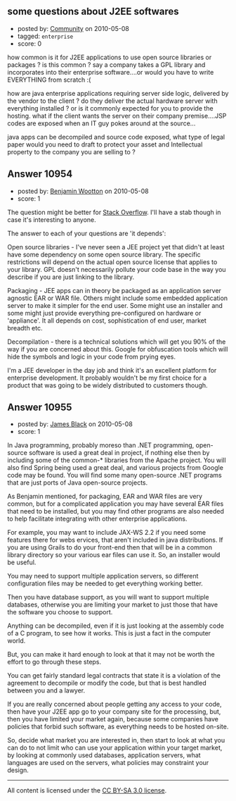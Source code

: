 ## some questions about J2EE softwares

- posted by: [Community](https://stackexchange.com/users/-1/-1-community) on 2010-05-08
- tagged: `enterprise`
- score: 0

how common is it for J2EE applications to use open source libraries or packages ?
is this common ? say a company takes a GPL library and incorporates into their enterprise software....or would you have to write EVERYTHING from scratch :(

how are java enterprise applications requiring server side logic, delivered by the vendor to the client ? do they deliver the actual hardware server with everything installed ? or is it commonly expected for you to provide the hosting. what if the client wants the server on their company premise....JSP codes are exposed when an IT guy pokes around at the source...

java apps can be decompiled and source code exposed, what type of legal paper would you need to draft to protect your asset and Intellectual property to the company you are selling to ?





## Answer 10954

- posted by: [Benjamin Wootton](https://stackexchange.com/users/-1/2094-benjamin-wootton) on 2010-05-08
- score: 1

<p>The question might be better for <a href="http://www.stackoverflow.com" rel="nofollow">Stack Overflow</a>.  I'll have a stab though in case it's interesting to anyone. </p>

<p>The answer to each of your questions are 'it depends':</p>

<p>Open source libraries - I've never seen a JEE project yet that didn't at least have some dependency on some open source library.  The specific restrictions will depend on the actual open source license that applies to your library.  GPL doesn't necessarily pollute your code base in the way you describe if you are just linking to the library.  </p>

<p>Packaging - JEE apps can in theory be packaged as an application server agnostic EAR or WAR file.  Others might include some embedded application server to make it simpler for the end user.  Some might use an installer and some might just provide everything pre-configured on hardware or 'appliance'.  It all depends on cost, sophistication of end user, market breadth etc.</p>

<p>Decompilation - there is a technical solutions which will get you 90% of the way if you are concerned about this.  Google for obfuscation tools which will hide the symbols and logic in your code from prying eyes.  </p>

<p>I'm a JEE developer in the day job and think it's an excellent platform for enterprise development.  It probably wouldn't be my first choice for a product that was going to be widely distributed to customers though.  </p>



## Answer 10955

- posted by: [James Black](https://stackexchange.com/users/-1/1074-james-black) on 2010-05-08
- score: 1

In Java programming, probably moreso than .NET programming, open-source software is used a great deal in project, if nothing else then by including some of the common-* libraries from the Apache project.  You will also find Spring being used a great deal, and various projects from Google code may be found.  You will find some many open-source .NET programs that are just ports of Java open-source projects.

As Benjamin mentioned, for packaging, EAR and WAR files are very common, but for a complicated application you may have several EAR files that need to be installed, but you may find other programs are also needed to help facilitate integrating with other enterprise applications.

For example, you may want to include JAX-WS 2.2 if you need some features there for webs ervices, that aren't included in java distributions.  If you are using Grails to do your front-end then that will be in a common library directory so your various ear files can use it.  So, an installer would be useful.

You may need to support multiple application servers, so different configuration files may be needed to get everything working better.

Then you have database support, as you will want to support multiple databases, otherwise you are limiting your market to just those that have the software you choose to support.

Anything can be decompiled, even if it is just looking at the assembly code of a C program, to see how it works.  This is just a fact in the computer world.

But, you can make it hard enough to look at that it may not be worth the effort to go through these steps.

You can get fairly standard legal contracts that state it is a violation of the agreement to decompile or modify the code, but that is best handled between you and a lawyer.

If you are really concerned about people getting any access to your code, then have your J2EE app go to your company site for the processing, but, then you have limited your market again, because some companies have policies that forbid such software, as everything needs to be hosted on-site.

So, decide what market you are interested in, then start to look at what you can do to not limit who can use your application within your target market, by looking at commonly used databases, application servers, what languages are used on the servers, what policies may constraint your design.



---

All content is licensed under the [CC BY-SA 3.0 license](https://creativecommons.org/licenses/by-sa/3.0/).
